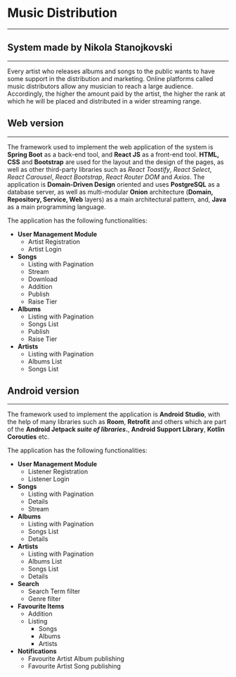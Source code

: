 # Music Distribution
-----------------------------------------------------------------------------------
## System made by Nikola Stanojkovski
-----------------------------------------------------------------------------------

Every artist who releases albums and songs to the public wants to have some support in the distribution and marketing. Online platforms called music distributors allow any musician to reach a large audience. Accordingly, the higher the amount paid by the artist, the higher the rank at which he will be placed and distributed in a wider streaming range. <br/> 


## Web version
-----------------------------------------------------------------------------------

The framework used to implement the web application of the system is <b>Spring Boot</b> as a back-end tool, and <b>React JS</b> as a front-end tool. <b>HTML, CSS</b> and <b>Bootstrap</b> are used for the layout and the design of the pages, as well as other third-party libraries such as <i>React Toastify</i>, <i>React Select</i>, <i>React Carousel</i>, <i>React Bootstrap</i>, <i>React Router DOM</i> and <i>Axios</i>. The application is <b>Domain-Driven Design</b> oriented and uses <b>PostgreSQL</b> as a database server, as well as multi-modular <b>Onion</b> architecture (<b>Domain, Repository, Service, Web</b> layers) as a main architectural pattern, and, <b>Java</b> as a main programming language. <br/>

The application has the following functionalities:
<br/>
- <b>User Management Module</b>
  - Artist Registration
  - Artist Login
- <b>Songs</b>
  - Listing with Pagination
  - Stream
  - Download
  - Addition
  - Publish
  - Raise Tier
- <b>Albums</b>
  - Listing with Pagination
  - Songs List
  - Publish
  - Raise Tier
- <b>Artists</b>
  - Listing with Pagination
  - Albums List
  - Songs List

  
## Android version
-----------------------------------------------------------------------------------

The framework used to implement the application is <b>Android Studio</b>, with the help of many libraries such as <b>Room</b>, <b>Retrofit</b> and others which are part of the <b>Android Jetpack <i>suite of libraries</i>.</b>, <b>Android Support Library</b>, <b>Kotlin Corouties</b> etc. <br/>

The application has the following functionalities:
<br/>
- <b>User Management Module</b>
  - Listener Registration
  - Listener Login
- <b>Songs</b>
  - Listing with Pagination
  - Details
  - Stream
- <b>Albums</b>
  - Listing with Pagination
  - Songs List
  - Details
- <b>Artists</b>
  - Listing with Pagination
  - Albums List
  - Songs List
  - Details
- <b>Search</b>
  - Search Term filter
  - Genre filter
- <b>Favourite Items</b>
  - Addition
  - Listing
    - Songs
	- Albums
	- Artists
- <b>Notifications</b>
  - Favourite Artist Album publishing
  - Favourite Artist Song publishing
